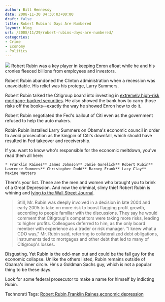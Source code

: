 ```yaml
---
author: Bill Hennessy
date: 2008-11-30 04:30:03+00:00
draft: false
title: Robert Rubin's Days Are Numbered
layout: blog
url: /2008/11/29/robert-rubins-days-are-numbered/
categories:
- Crime
- Economy
- Politics
---
```


![](https://ndn.newsweek.com/media/50/robert-rubin-citigroup-BZ01-vl-vertical.jpg)
Robert Rubin was a key player in keeping Enron afloat while he and his cronies fleeced billions from employees and investors.

 

Robert Rubin abandoned the Clinton administration when a recession was unavoidable. His relief was his protege, Larry Summers.

 

Robert Rubin talked the Citigroup board into investing in [extremely high-risk mortgage-backed securities](https://www.newsweek.com/id/171243). He also showed the bank how to carry those risks off the books--exactly the way he showed Enron how to do it.

 

Robert Rubin negotiated the Fed's bailout of Citi even as the government refused to help the auto makers.

 

Robin Rubin installed Larry Summers on Obama's economic council in order to avoid prosecution as the kingpin of Citi's downfall, which should have resulted in Fed takeover and receivership.

 

If you want to know who's responsible for the economic meltdown, you've read them all here:

 

    * Franklin Raines** James Johnson** Jamie Gorelick** Robert Rubin** Lawrence Summers** Christopher Dodd** Barney Frank** Lacy Clay** Maxine Watters   

There's your list. These are the men and women who brought you to brink of a Great Depression. And now the criminal, slimy thief Robert Rubin is whining and [lying to the Wall Street Journal](https://online.wsj.com/article/SB122791795940965645.html).

 

>   
> 
> Still, Mr. Rubin was deeply involved in a decision in late 2004 and early 2005 to take on more risk to boost flagging profit growth, according to people familiar with the discussions. They say he would comment that Citigroup's competitors were taking more risks, leading to higher profits. Colleagues deferred to him, as the only board member with experience as a trader or risk manager. "I knew what a CDO was," Mr. Rubin said, referring to collateralized debt obligations, instruments tied to mortgages and other debt that led to many of Citigroup's losses.
> 
> 

 

Disgusting. Yet Rubin is the odd-man out and could be the fall guy for the economic collapse. Unlike the others listed, Rubin remains outside of Obama's inner circle. He's a Goldman Sachs guy, which is not a popular thing to be these days.

 

Look for some federal prosecutor to make a name for himself by indicting Rubin. 

 

Technorati Tags: [Robert Rubin](https://technorati.com/tags/Robert%20Rubin),[Franklin Raines](https://technorati.com/tags/Franklin%20Raines),[economic depression](https://technorati.com/tags/economic%20depression)
